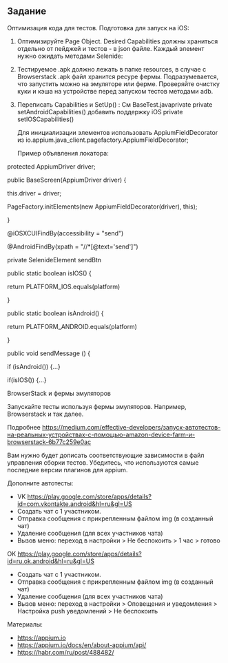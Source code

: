 ## Задание
Оптимизация кода для тестов. Подготовка для запуск на iOS:
1) Оптимизируйте Page Object. Desired Capabilities должны храниться отдельно от пейджей и тестов - в json файле. Каждый элемент нужно ожидать методами Selenide:
2) Тестируемое .apk должно лежать в папке resources, в случае с Browserstack .apk файл хранится ресуре фермы.
    Подразумевается, что запустить можно на эмуляторе или ферме.
    Проверяйте очистку куки и кэша на устройстве перед запуском тестов методами adb.
3) Переписать Capabilities и SetUp() :   См BaseTest.javaprivate private setAndroidCapabilities() добавить поддержку iOS private setIOSCapabilities()

   Для инициализации элементов использовать AppiumFieldDecorator из io.appium.java_client.pagefactory.AppiumFieldDecorator;

   Пример объявления локатора:

protected AppiumDriver driver;

public BaseScreen(AppiumDriver driver) {

this.driver = driver;

PageFactory.initElements(new AppiumFieldDecorator(driver), this);

}

@iOSXCUIFindBy(accessibility = "send")

@AndroidFindBy(xpath = "//*[@text='send']")

private SelenideElement sendBtn

public static boolean isIOS() {

return PLATFORM_IOS.equals(platform)

}

public static boolean isAndroid() {

return PLATFORM_ANDROID.equals(platform)

}

public void sendMessage () {

if (isAndroid()) {...}

if(isIOS()) {...}

BrowserStack и фермы эмуляторов

Запускайте тесты используя фермы эмуляторов. Например, Browserstack и так далее.

Подробнее https://medium.com/effective-developers/запуск-автотестов-на-реальных-устройствах-с-помощью-amazon-device-farm-и-browserstack-6b77c259e0ac

Вам нужно будет дописать соответствующие зависимости в файл управления сборки тестов. Убедитесь, что используются самые последние версии плагинов для appium.

Дополните автотесты:

- VK https://play.google.com/store/apps/details?id=com.vkontakte.android&hl=ru&gl=US
- Создать чат с 1 участником.
- Отправка сообщения с прикрепленным файлом img (в созданный чат)
- Удаление сообщения (для всех участников чата)
- Вызов меню: переход в настройки > Не беспокоить > 1 час > готово

OK https://play.google.com/store/apps/details?id=ru.ok.android&hl=ru&gl=US

- Создать чат с 1 участником.
- Отправка сообщения с прикрепленным файлом img (в созданный чат)
- Удаление сообщения (для всех участников чата)
- Вызов меню: переход в настройки > Оповещения и уведомления > Настройка push уведомлений > Не беспокоить

Материалы:
- https://appium.io
- https://appium.io/docs/en/about-appium/api/
- https://habr.com/ru/post/488482/